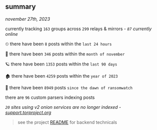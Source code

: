 
## summary
_november 27th, 2023_

currently tracking `163` groups across `299` relays & mirrors - _`87` currently online_

⏲ there have been `8` posts within the `last 24 hours`

🦈 there have been `346` posts within the `month of november`

🪐 there have been `1353` posts within the `last 90 days`

🏚 there have been `4259` posts within the `year of 2023`

🦕 there have been `8949` posts `since the dawn of ransomwatch`

there are `96` custom parsers indexing posts

_`20` sites using v2 onion services are no longer indexed - [support.torproject.org](https://support.torproject.org/onionservices/v2-deprecation/)_

> see the project [README](https://github.com/joshhighet/ransomwatch#ransomwatch--) for backend technicals
